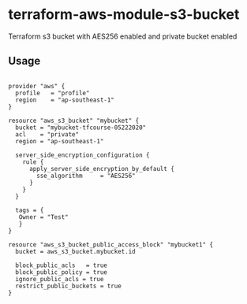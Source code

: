# terraform-aws-module-s3-bucket
Terraform s3 bucket with AES256 enabled and private bucket enabled


## Usage
```hcl

provider "aws" {
  profile   = "profile"
  region    = "ap-southeast-1"
}

resource "aws_s3_bucket" "mybucket" {
  bucket = "mybucket-tfcourse-05222020"
  acl    = "private"
  region = "ap-southeast-1"

  server_side_encryption_configuration {
    rule {
      apply_server_side_encryption_by_default {
        sse_algorithm     = "AES256"
      }
    }
  }

  tags = {
   Owner = "Test"
   }
}

resource "aws_s3_bucket_public_access_block" "mybucket1" {
  bucket = aws_s3_bucket.mybucket.id

  block_public_acls   = true
  block_public_policy = true
  ignore_public_acls = true
  restrict_public_buckets = true
}
```
